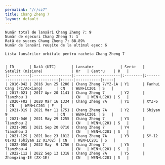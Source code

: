 ```yaml
---
permalink: "/r/cz7"
title: Chang Zheng 7
layout: default
---
```


    Număr total de lansări Chang Zheng 7: 9
    Număr de eșecuri Chang Zheng 7: 1
    Rată de succes Chang Zheng 7: 88.89%
    Număr de lansări reușite de la ultimul eșec: 6
    
    Lista lansărilor orbitale pentru racheta Chang Zheng 7
    
    
    | ID       | Dată (UTC)       | Lansator            | Serie   | Satelit (misiune)             | Or   | Centru    | R   |
    |:---------|:-----------------|:--------------------|:--------|:------------------------------|:-----|:----------|:----|
    | 2016-042 | 2016 Jun 25 1200 | Chang Zheng 7/YZ-1A | Y1      | Fanhui Cang (FC/Aoxiang)      | CN   | WEN+LC201 | S   |
    | 2017-021 | 2017 Apr 20 1141 | Chang Zheng 7       | Y2      | Tianzhou 1                    | CN   | WEN+LC201 | S   |
    | 2020-F02 | 2020 Mar 16 1334 | Chang Zheng 7A      | Y1      | XYZ-6                         | CN   | WEN+LC201 | F   |
    | 2021-019 | 2021 Mar 11 1751 | Chang Zheng 7A      | Y2      | Shiyan 9                      | CN   | WEN+LC201 | S   |
    | 2021-046 | 2021 May 29 1255 | Chang Zheng 7       | Y3      | Tianzhou 2                    | CN   | WEN+LC201 | S   |
    | 2021-085 | 2021 Sep 20 0710 | Chang Zheng 7       | Y4      | Tianzhou 3                    | CN   | WEN+LC201 | S   |
    | 2021-129 | 2021 Dec 23 1012 | Chang Zheng 7A      | Y3      | SY-12 01/02 (Shiyan 12 01/02) | CN   | WEN+LC201 | S   |
    | 2022-050 | 2022 May  9 1756 | Chang Zheng 7       | Y5      | Tianzhou-4                    | CN   | WEN+LC201 | S   |
    | 2022-112 | 2022 Sep 13 1318 | Chang Zheng 7A      | Y5      | Zhongxing-1E (ZX-1E)          | CN   | WEN+LC201 | S   |

